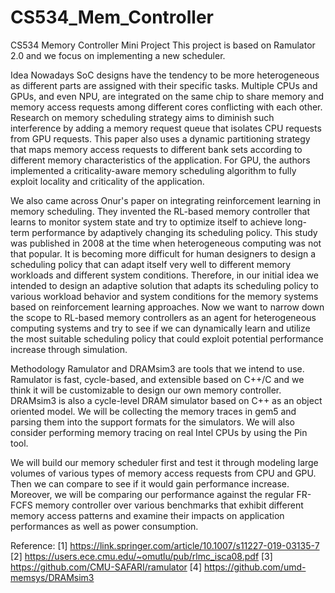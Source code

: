 # CS534_Mem_Controller
CS534 Memory Controller Mini Project
This project is based on Ramulator 2.0 and we focus on implementing a new scheduler.

Idea 
Nowadays SoC designs have the tendency to be more heterogeneous as different parts are assigned with their specific tasks. Multiple CPUs and GPUs, and even NPU, are integrated on the same chip to share memory and memory access requests among different cores conflicting with each other. Research on memory scheduling strategy aims to diminish such interference by adding a memory request queue that isolates CPU requests from GPU requests. This paper also uses a dynamic partitioning strategy that maps memory access requests to different bank sets according to different memory characteristics of the application. For GPU, the authors implemented a criticality-aware memory scheduling algorithm to fully exploit locality and criticality of the application. 

We also came across Onur's paper on integrating reinforcement learning in memory scheduling. They invented the RL-based memory controller that learns to monitor system state and try to optimize itself to achieve long-term performance by adaptively changing its scheduling policy. This study was published in 2008 at the time when heterogeneous computing was not that popular. It is becoming more difficult for human designers to design a scheduling policy that can adapt itself very well to different memory workloads and different system conditions. Therefore, in our initial idea we intended to design an adaptive solution that adapts its scheduling policy to various workload behavior and system conditions for the memory systems based on reinforcement learning approaches. Now we want to narrow down the scope to RL-based memory controllers as an agent for heterogeneous computing systems and try to see if we can dynamically learn and utilize the most suitable scheduling policy that could exploit potential performance increase through simulation. 

Methodology 
Ramulator and DRAMsim3 are tools that we intend to use. Ramulator is fast, cycle-based, and extensible based on C++/C and we think it will be customizable to design our own memory controller. DRAMsim3 is also a cycle-level DRAM simulator based on C++ as an object oriented model. We will be collecting the memory traces in gem5 and parsing them into the support formats for the simulators. We will also consider performing memory tracing on real Intel CPUs by using the Pin tool. 

We will build our memory scheduler first and test it through modeling large volumes of various types of memory access requests from CPU and GPU. Then we can compare to see if it would gain performance increase. 
Moreover, we will be comparing our performance against the regular FR-FCFS memory controller over various benchmarks that exhibit different memory access patterns and examine their impacts on application performances as well as power consumption.

 Reference:
[1] https://link.springer.com/article/10.1007/s11227-019-03135-7
[2] https://users.ece.cmu.edu/~omutlu/pub/rlmc_isca08.pdf
[3] https://github.com/CMU-SAFARI/ramulator
[4] https://github.com/umd-memsys/DRAMsim3
 


